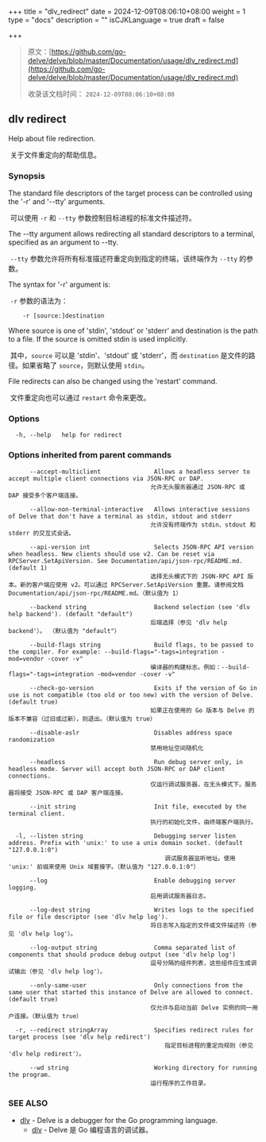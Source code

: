 +++
title = "dlv_redirect"
date = 2024-12-09T08:06:10+08:00
weight = 1
type = "docs"
description = ""
isCJKLanguage = true
draft = false

+++

> 原文：[https://github.com/go-delve/delve/blob/master/Documentation/usage/dlv_redirect.md](https://github.com/go-delve/delve/blob/master/Documentation/usage/dlv_redirect.md)
>
> 收录该文档时间： `2024-12-09T08:06:10+08:00`

## dlv redirect



Help about file redirection.

​	关于文件重定向的帮助信息。

### Synopsis



The standard file descriptors of the target process can be controlled using the '-r' and '--tty' arguments.

​	可以使用 `-r` 和 `--tty` 参数控制目标进程的标准文件描述符。

The --tty argument allows redirecting all standard descriptors to a terminal, specified as an argument to --tty.

​	`--tty` 参数允许将所有标准描述符重定向到指定的终端，该终端作为 `--tty` 的参数。

The syntax for '-r' argument is:

​	`-r` 参数的语法为：

```
	-r [source:]destination
```



Where source is one of 'stdin', 'stdout' or 'stderr' and destination is the path to a file. If the source is omitted stdin is used implicitly.

​	其中，`source` 可以是 'stdin'、'stdout' 或 'stderr'，而 `destination` 是文件的路径。如果省略了 `source`，则默认使用 `stdin`。

File redirects can also be changed using the 'restart' command.

​	文件重定向也可以通过 `restart` 命令来更改。

### Options



```
  -h, --help   help for redirect
```



### Options inherited from parent commands



```
      --accept-multiclient               Allows a headless server to accept multiple client connections via JSON-RPC or DAP.
      									允许无头服务器通过 JSON-RPC 或 DAP 接受多个客户端连接。
      									
      --allow-non-terminal-interactive   Allows interactive sessions of Delve that don't have a terminal as stdin, stdout and stderr
      									允许没有终端作为 stdin、stdout 和 stderr 的交互式会话。
      									
      --api-version int                  Selects JSON-RPC API version when headless. New clients should use v2. Can be reset via RPCServer.SetApiVersion. See Documentation/api/json-rpc/README.md. (default 1)
      									选择无头模式下的 JSON-RPC API 版本。新的客户端应使用 v2。可以通过 RPCServer.SetApiVersion 重置。请参阅文档 Documentation/api/json-rpc/README.md。（默认值为 1）
      									
      --backend string                   Backend selection (see 'dlv help backend'). (default "default")
      									后端选择（参见 'dlv help backend'）。 （默认值为 "default"）
      									
      --build-flags string               Build flags, to be passed to the compiler. For example: --build-flags="-tags=integration -mod=vendor -cover -v"
      									编译器的构建标志。例如：--build-flags="-tags=integration -mod=vendor -cover -v"
      									
      --check-go-version                 Exits if the version of Go in use is not compatible (too old or too new) with the version of Delve. (default true)
      									如果正在使用的 Go 版本与 Delve 的版本不兼容（过旧或过新），则退出。（默认值为 true）
      									
      --disable-aslr                     Disables address space randomization
      									禁用地址空间随机化
      									
      --headless                         Run debug server only, in headless mode. Server will accept both JSON-RPC or DAP client connections.
      									仅运行调试服务器，在无头模式下。服务器将接受 JSON-RPC 或 DAP 客户端连接。
      									
      --init string                      Init file, executed by the terminal client.
      									执行的初始化文件，由终端客户端执行。
      									
  -l, --listen string                    Debugging server listen address. Prefix with 'unix:' to use a unix domain socket. (default "127.0.0.1:0")
  											调试服务器监听地址。使用 'unix:' 前缀来使用 Unix 域套接字。（默认值为 "127.0.0.1:0"）
  											
      --log                              Enable debugging server logging.
      									启用调试服务器日志。
      									
      --log-dest string                  Writes logs to the specified file or file descriptor (see 'dlv help log').
      									将日志写入指定的文件或文件描述符（参见 'dlv help log'）。
      									
      --log-output string                Comma separated list of components that should produce debug output (see 'dlv help log')
      									逗号分隔的组件列表，这些组件应生成调试输出（参见 'dlv help log'）。
      									
      --only-same-user                   Only connections from the same user that started this instance of Delve are allowed to connect. (default true)
      									仅允许与启动当前 Delve 实例的同一用户连接。（默认值为 true）
      									
  -r, --redirect stringArray             Specifies redirect rules for target process (see 'dlv help redirect')
  											指定目标进程的重定向规则（参见 'dlv help redirect'）。
  											
      --wd string                        Working directory for running the program.
      									运行程序的工作目录。
```



### SEE ALSO



- [dlv](https://github.com/go-delve/delve/blob/master/Documentation/usage/dlv.md) - Delve is a debugger for the Go programming language.
  - [dlv](https://github.com/go-delve/delve/blob/master/Documentation/usage/dlv.md) - Delve 是 Go 编程语言的调试器。
